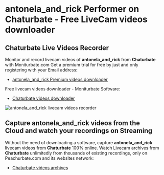 # antonela_and_rick Performer on Chaturbate - Free LiveCam videos downloader

## Chaturbate Live Videos Recorder

Monitor and record livecam videos of **antonela_and_rick** from **Chaturbate** with Moniturbate.com
Get a premium trial for free by just and only registering with your Email address:
* [antonela_and_rick Premium videos downloader](https://moniturbate.com/request-demo-licence-key.html)

Free livecam videos downloader - Moniturbate Software:
* [Chaturbate videos downloader](https://moniturbate.com/moniturbate-download-software.html)

![antonela_and_rick livecam videos recorder](https://peachurnet.com/templates/moniturbate-software.png)


## Capture antonela_and_rick videos from the Cloud and watch your recordings on Streaming

Without the need of downloading a software, capture **antonela_and_rick** livecam videos from **Chaturbate** 100% online.
Watch Livecam archives from **Chaturbate** unlimitedly from thousands of existing recordings, only on Peachurbate.com and its websites network:
* [Chaturbate videos archives](https://peachurnet.com/)